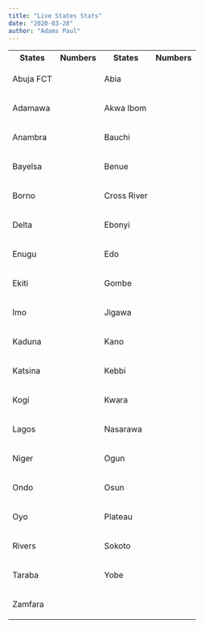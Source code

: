 ```yaml
---
title: "Live States Stats"
date: "2020-03-28"
author: "Adams Paul"
---
```





<table id="custom3">
<tbody><tr><th>States</th>
<th>Numbers</th><th>States</th><th>Numbers</th></tr>
<tr>
<td> Abuja FCT </td>
<td><p style="color: white; font-size: medium;">
<b>25</b>
</p></td>
<td> Abia </td>
<td><p style="color: white; font-size: medium;">
<b>0 </b>
</p></td>
</tr>
<tr>
<td> Adamawa </td>
<td><p style="color: white; font-size: medium;">
<b>0 </b>
</p></td>
<td> Akwa Ibom </td>
<td><p style="color: white; font-size: medium;">
<b> 0</b>
</p></td>
</tr><tr>
<td> Anambra </td>
<td><p style="color: white; font-size: medium;">
<b>0 </b>
</p></td>
<td> Bauchi </td>
<td><p style="color: white; font-size: medium;">
<b>2</b>
</p></td>
</tr>
<tr>
<td> Bayelsa </td>
<td><p style="color: white; font-size: medium;">
<b>0 </b>
</p></td>
<td> Benue </td>
<td><p style="color: white; font-size: medium;">
<b>1 </b>
</p></td>
</tr>
<tr>
<td> Borno </td>
<td><p style="color: white; font-size: medium;">
<b>0 </b>
</p></td>
<td> Cross River </td>
<td><p style="color: white; font-size: medium;">
<b>0 </b>
</p></td>
</tr>
<tr>
<td> Delta </td>
<td><p style="color: white; font-size: medium;">
<b>0 </b>
</p></td>
<td> Ebonyi </td>
<td><p style="color: white; font-size: medium;">
<b>0 </b>
</p></td>
</tr>
<tr>
<td> Enugu </td>
<td><p style="color: white; font-size: medium;">
<b>2</b>
</p></td>
<td> Edo </td>
<td><p style="color: white; font-size: medium;">
<b>2 </b>
</p></td>
</tr>
<tr>
<td> Ekiti </td>
<td><p style="color: white; font-size: medium;">
<b>1 </b>
</p></td>
<td> Gombe </td>
<td><p style="color: white; font-size: medium;">
<b>0 </b>
</p></td>
</tr>
 <tr>
<td> Imo </td>
<td><p style="color: white; font-size: medium;">
<b>0 </b>
</p></td>
<td> Jigawa </td>
<td><p style="color: white; font-size: medium;">
<b>0 </b>
</p></td>
</tr>
<tr>
<td> Kaduna </td>
<td><p style="color: white; font-size: medium;">
<b>3 </b>
</p></td>
<td> Kano </td>
<td><p style="color: white; font-size: medium;">
<b>0 </b>
</p></td>
</tr>
<tr>
<td> Katsina </td>
<td><p style="color: white; font-size: medium;">
<b>0 </b>
</p></td>
<td> Kebbi </td>
<td><p style="color: white; font-size: medium;">
<b>0 </b>
</p></td>
</tr>
<tr>
<td> Kogi </td>
<td><p style="color: white; font-size: medium;">
<b>0 </b>
</p></td>
<td> Kwara </td>
<td><p style="color: white; font-size: medium;">
<b>0 </b>
</p></td>
</tr>
<tr>
<td> Lagos </td>
<td><p style="color: white; font-size: medium;">
<b>81 </b>
</p></td>
<td>Nasarawa </td>
<td><p style="color: white; font-size: medium;">
<b>0 </b>
</p></td>
</tr>
<tr>
<td> Niger </td>
<td><p style="color: white; font-size: medium;">
<b>0 </b>
</p></td>
<td> Ogun </td>
<td><p style="color: white; font-size: medium;">
<b>3 </b>
</p></td>
</tr>
<tr>
<td> Ondo </td>
<td><p style="color: white; font-size: medium;">
<b>0 </b>
</p></td>
<td> Osun </td>
<td><p style="color: white; font-size: medium;">
<b>2 </b>
</p></td>
</tr>
<tr>
<td> Oyo </td>
<td><p style="color: white; font-size: medium;">
<b>8 </b>
</p></td>
<td> Plateau </td>
<td><p style="color: white; font-size: medium;">
<b>0 </b>
</p></td>
</tr>
<tr>
<td> Rivers </td>
<td><p style="color: white; font-size: medium;">
<b>1</b>
</p></td>
 <td> Sokoto </td>
<td><p style="color: white; font-size: medium;">
<b>0</b>
</p></td>
</tr>
<tr>
<td> Taraba </td>
<td><p style="color: white; font-size: medium;">
<b>0 </b>
</p></td>
<td> Yobe</td>
<td><p style="color: white; font-size: medium;">
<b>0 </b>
</p></td>
</tr>
<tr>
<td> Zamfara </td>
<td><p style="color: white; font-size: medium;">
<b>0 </b>
</p></td>
</tr>
</tbody></table>

